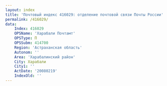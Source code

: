 ```yaml
---
layout: index
title: 'Почтовый индекс 416029: отделение почтовой связи Почты России'
permalink: /416029/
data:
    Index: 416029
    OPSName: 'Харабали Почтамт'
    OPSType: П
    OPSSubm: 414700
    Region: 'Астраханская область'
    Autonom: ''
    Area: 'Харабалинский район'
    City: Харабали
    City1: ''
    ActDate: '20080219'
    IndexOld: ''
---
```

